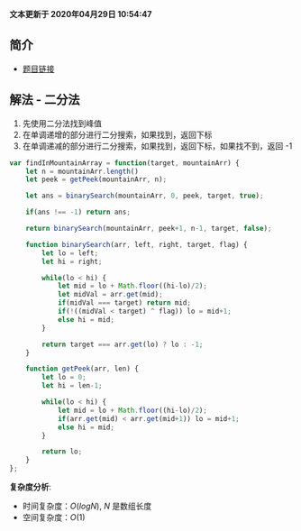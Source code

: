 **文本更新于 2020年04月29日 10:54:47**
## 简介
- [题目链接](https://leetcode-cn.com/problems/find-in-mountain-array/)

## 解法 - 二分法
1. 先使用二分法找到峰值
2. 在单调递增的部分进行二分搜索，如果找到，返回下标
3. 在单调递减的部分进行二分搜索，如果找到，返回下标，如果找不到，返回 -1

```javascript
var findInMountainArray = function(target, mountainArr) {
    let n = mountainArr.length()
    let peek = getPeek(mountainArr, n);

    let ans = binarySearch(mountainArr, 0, peek, target, true);

    if(ans !== -1) return ans;

    return binarySearch(mountainArr, peek+1, n-1, target, false);

    function binarySearch(arr, left, right, target, flag) {
        let lo = left;
        let hi = right;

        while(lo < hi) {
            let mid = lo + Math.floor((hi-lo)/2);
            let midVal = arr.get(mid);
            if(midVal === target) return mid;
            if(!((midVal < target) ^ flag)) lo = mid+1;
            else hi = mid;
        }

        return target === arr.get(lo) ? lo : -1;
    }

    function getPeek(arr, len) {
        let lo = 0;
        let hi = len-1;

        while(lo < hi) {
            let mid = lo + Math.floor((hi-lo)/2);
            if(arr.get(mid) < arr.get(mid+1)) lo = mid+1;
            else hi = mid;
        }

        return lo;
    }
};
```

**复杂度分析**:
- 时间复杂度：$O(logN)$, $N$ 是数组长度
- 空间复杂度：$O(1)$